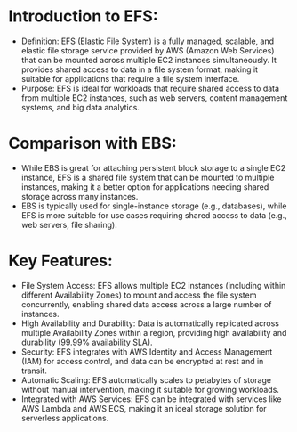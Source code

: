 # Introduction to EFS:
- Definition: EFS (Elastic File System) is a fully managed, scalable, and elastic file storage service provided by AWS (Amazon Web Services) that can be mounted across multiple EC2 instances simultaneously. It provides shared access to data in a file system format, making it suitable for applications that require a file system interface.
- Purpose: EFS is ideal for workloads that require shared access to data from multiple EC2 instances, such as web servers, content management systems, and big data analytics.

# Comparison with EBS:
- While EBS is great for attaching persistent block storage to a single EC2 instance, EFS is a shared file system that can be mounted to multiple instances, making it a better option for applications needing shared storage across many instances.
- EBS is typically used for single-instance storage (e.g., databases), while EFS is more suitable for use cases requiring shared access to data (e.g., web servers, file sharing).

# Key Features:
- File System Access: EFS allows multiple EC2 instances (including within different Availability Zones) to mount and access the file system concurrently, enabling shared data access across a large number of instances.
- High Availability and Durability: Data is automatically replicated across multiple Availability Zones within a region, providing high availability and durability (99.99% availability SLA).
- Security: EFS integrates with AWS Identity and Access Management (IAM) for access control, and data can be encrypted at rest and in transit.
- Automatic Scaling: EFS automatically scales to petabytes of storage without manual intervention, making it suitable for growing workloads.
- Integrated with AWS Services: EFS can be integrated with services like AWS Lambda and AWS ECS, making it an ideal storage solution for serverless applications.